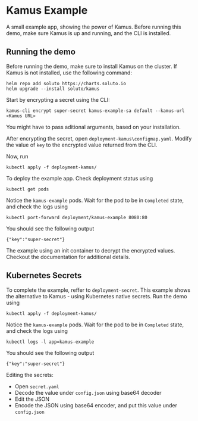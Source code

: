 # Kamus Example
A small example app, showing the power of Kamus. 
Before running this demo, make sure Kamus is up and running, and the CLI is installed.

## Running the demo
Before running the demo, make sure to install Kamus on the cluster. If Kamus is not installed, use the following command:
```
helm repo add soluto https://charts.soluto.io
helm upgrade --install soluto/kamus
```

Start by encrypting a secret using the CLI:
```
kamus-cli encrypt super-secret kamus-example-sa default --kamus-url <Kamus URL>
```
You might have to pass aditional arguments, based on your installation.

After encrypting the secret, open `deployment-kamus\configmap.yaml`.
Modify the value of `key` to the encrypted value returned from the CLI.

Now, run
```
kubectl apply -f deployment-kamus/
```
To deploy the example app. 
Check deployment status using
```
kubectl get pods
```
Notice the `kamus-example` pods. Wait for the pod to be in `Completed` state, and check the logs using
```
kubectl port-forward deployment/kamus-example 8080:80
```
You should see the following output
```
{"key":"super-secret"}
```
The example using an init container to decrypt the encrypted values. Checkout the documentation for additional details.

## Kubernetes Secrets
To complete the example, reffer to `deployment-secret`.
This example shows the alternative to Kamus - using Kubernetes native secrets.
Run the demo using
```
kubectl apply -f deployment-kamus/
```
Notice the `kamus-example` pods. Wait for the pod to be in `Completed` state, and check the logs using
```
kubectl logs -l app=kamus-example
```
You should see the following output
```
{"key":"super-secret"}
```
Editing the secrets:
* Open `secret.yaml`
* Decode the value under `config.json` using base64 decoder
* Edit the JSON
* Encode the JSON using base64 encoder, and put this value under `config.json`